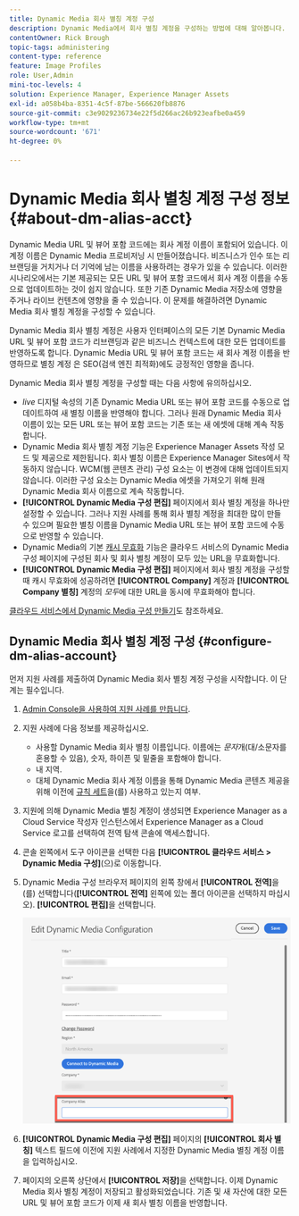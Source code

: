 ```yaml
---
title: Dynamic Media 회사 별칭 계정 구성
description: Dynamic Media에서 회사 별칭 계정을 구성하는 방법에 대해 알아봅니다.
contentOwner: Rick Brough
topic-tags: administering
content-type: reference
feature: Image Profiles
role: User,Admin
mini-toc-levels: 4
solution: Experience Manager, Experience Manager Assets
exl-id: a058b4ba-8351-4c5f-87be-566620fb8876
source-git-commit: c3e9029236734e22f5d266ac26b923eafbe0a459
workflow-type: tm+mt
source-wordcount: '671'
ht-degree: 0%

---
```


<!-- hide: yes
hidefromtoc: yes -->

# Dynamic Media 회사 별칭 계정 구성 정보 {#about-dm-alias-acct}

Dynamic Media URL 및 뷰어 포함 코드에는 회사 계정 이름이 포함되어 있습니다. 이 계정 이름은 Dynamic Media 프로비저닝 시 만들어졌습니다. 비즈니스가 인수 또는 리브랜딩을 거치거나 더 기억에 남는 이름을 사용하려는 경우가 있을 수 있습니다. 이러한 시나리오에서는 기본 제공되는 모든 URL 및 뷰어 포함 코드에서 회사 계정 이름을 수동으로 업데이트하는 것이 쉽지 않습니다. 또한 기존 Dynamic Media 저장소에 영향을 주거나 라이브 컨텐츠에 영향을 줄 수 있습니다. 이 문제를 해결하려면 Dynamic Media 회사 별칭 계정을 구성할 수 있습니다.

Dynamic Media 회사 별칭 계정은 사용자 인터페이스의 모든 기본 Dynamic Media URL 및 뷰어 포함 코드가 리브랜딩과 같은 비즈니스 컨텍스트에 대한 모든 업데이트를 반영하도록 합니다. Dynamic Media URL 및 뷰어 포함 코드는 새 회사 계정 이름을 반영하므로 별칭 계정 은 SEO(검색 엔진 최적화)에도 긍정적인 영향을 줍니다.

Dynamic Media 회사 별칭 계정을 구성할 때는 다음 사항에 유의하십시오.

* *live* 디지털 속성의 기존 Dynamic Media URL 또는 뷰어 포함 코드를 수동으로 업데이트하여 새 별칭 이름을 반영해야 합니다. 그러나 원래 Dynamic Media 회사 이름이 있는 모든 URL 또는 뷰어 포함 코드는 기존 또는 새 에셋에 대해 계속 작동합니다.
* Dynamic Media 회사 별칭 계정 기능은 Experience Manager Assets 작성 모드 및 제공으로 제한됩니다. 회사 별칭 이름은 Experience Manager Sites에서 작동하지 않습니다. WCM(웹 콘텐츠 관리) 구성 요소는 이 변경에 대해 업데이트되지 않습니다. 이러한 구성 요소는 Dynamic Media 에셋을 가져오기 위해 원래 Dynamic Media 회사 이름으로 계속 작동합니다.
* **[!UICONTROL Dynamic Media 구성 편집]** 페이지에서 회사 별칭 계정을 하나만 설정할 수 있습니다. 그러나 지원 사례를 통해 회사 별칭 계정을 최대한 많이 만들 수 있으며 필요한 별칭 이름을 Dynamic Media URL 또는 뷰어 포함 코드에 수동으로 반영할 수 있습니다.
* Dynamic Media의 기본 [캐시 무효화](/help/assets/invalidate-cdn-cache-dynamic-media.md) 기능은 클라우드 서비스의 Dynamic Media 구성 페이지에 구성된 회사 및 회사 별칭 계정이 모두 있는 URL을 무효화합니다.
* **[!UICONTROL Dynamic Media 구성 편집]** 페이지에서 회사 별칭 계정을 구성할 때 캐시 무효화에 성공하려면 **[!UICONTROL Company]** 계정과 **[!UICONTROL Company 별칭]** 계정의 *모두*&#x200B;에 대한 URL을 동시에 무효화해야 합니다.

[클라우드 서비스에서 Dynamic Media 구성 만들기](/help/assets/config-dms7.md#configuring-dynamic-media-cloud-services)도 참조하세요.

## Dynamic Media 회사 별칭 계정 구성 {#configure-dm-alias-account}

먼저 지원 사례를 제출하여 Dynamic Media 회사 별칭 계정 구성을 시작합니다. 이 단계는 필수입니다.

1. [Admin Console을 사용하여 지원 사례를 만듭니다](https://helpx.adobe.com/kr/enterprise/using/support-for-experience-cloud.html).
1. 지원 사례에 다음 정보를 제공하십시오.

   * 사용할 Dynamic Media 회사 별칭 이름입니다. 이름에는 *문자*&#x200B;개(대/소문자를 혼용할 수 있음), 숫자, 하이픈 및 밑줄을 포함해야 합니다.
   * 내 지역.
   * 대체 Dynamic Media 회사 계정 이름을 통해 Dynamic Media 콘텐츠 제공을 위해 이전에 [규칙 세트](/help/assets/using-rulesets-to-transform-urls.md)을(를) 사용하고 있는지 여부.

1. 지원에 의해 Dynamic Media 별칭 계정이 생성되면 Experience Manager as a Cloud Service 작성자 인스턴스에서 Experience Manager as a Cloud Service 로고를 선택하여 전역 탐색 콘솔에 액세스합니다.
1. 콘솔 왼쪽에서 도구 아이콘을 선택한 다음 **[!UICONTROL 클라우드 서비스 > Dynamic Media 구성]**(으)로 이동합니다.
1. Dynamic Media 구성 브라우저 페이지의 왼쪽 창에서 **[!UICONTROL 전역]**&#x200B;을(를) 선택합니다(**[!UICONTROL 전역]** 왼쪽에 있는 폴더 아이콘을 선택하지 마십시오). **[!UICONTROL 편집]**&#x200B;을 선택합니다.

   ![Dynamic Media 회사 별칭 텍스트 필드](/help/assets/assets-dm/dm-company-alias.png)

1. **[!UICONTROL Dynamic Media 구성 편집]** 페이지의 **[!UICONTROL 회사 별칭]** 텍스트 필드에 이전에 지원 사례에서 지정한 Dynamic Media 별칭 계정 이름을 입력하십시오.
1. 페이지의 오른쪽 상단에서 **[!UICONTROL 저장]**&#x200B;을 선택합니다.
이제 Dynamic Media 회사 별칭 계정이 저장되고 활성화되었습니다. 기존 및 새 자산에 대한 모든 URL 및 뷰어 포함 코드가 이제 새 회사 별칭 이름을 반영합니다.
